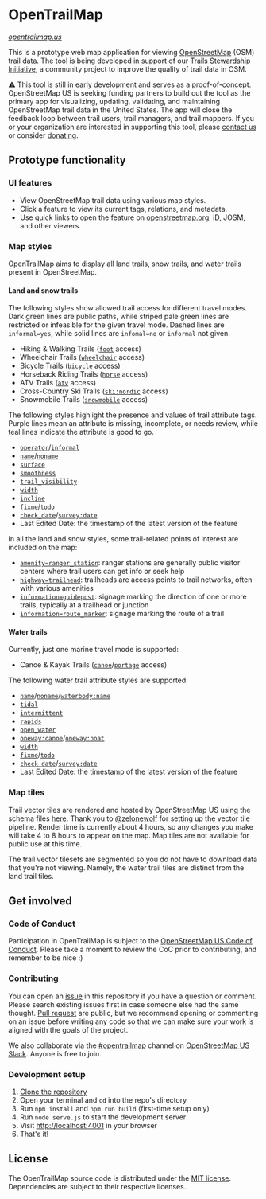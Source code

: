 # OpenTrailMap

_[opentrailmap.us](https://opentrailmap.us)_

This is a prototype web map application for viewing [OpenStreetMap](https://openstreetmap.org/about) (OSM) trail data. The tool is being developed in support of our [Trails Stewardship Initiative](https://openstreetmap.us/our-work/trails/), a community project to improve the quality of trail data in OSM. 

⚠️ This tool is still in early development and serves as a proof-of-concept. OpenStreetMap US is seeking funding partners to build out the tool as the primary app for visualizing, updating, validating, and maintaining OpenStreetMap trail data in the United States. The app will close the feedback loop between trail users, trail managers, and trail mappers. If you or your organization are interested in supporting this tool, please [contact us](https://openstreetmap.us/contact/) or consider [donating](https://openstreetmap.app.neoncrm.com/forms/trails-stewardship-initiative).

## Prototype functionality

### UI features

- View OpenStreetMap trail data using various map styles.
- Click a feature to view its current tags, relations, and metadata.
- Use quick links to open the feature on [openstreetmap.org](https://openstreetmap.org), iD, JOSM, and other viewers.

### Map styles

OpenTrailMap aims to display all land trails, snow trails, and water trails present in OpenStreetMap.

#### Land and snow trails

The following styles show allowed trail access for different travel modes. Dark green lines are public paths, while striped pale green lines are restricted or infeasible for the given travel mode. Dashed lines are `informal=yes`, while solid lines are `infomal=no` or `informal` not given.

- Hiking & Walking Trails ([`foot`](https://wiki.openstreetmap.org/wiki/Key:foot) access)
- Wheelchair Trails ([`wheelchair`](https://wiki.openstreetmap.org/wiki/Key:wheelchair) access)
- Bicycle Trails ([`bicycle`](https://wiki.openstreetmap.org/wiki/Key:bicycle) access)
- Horseback Riding Trails ([`horse`](https://wiki.openstreetmap.org/wiki/Key:horse) access)
- ATV Trails ([`atv`](https://wiki.openstreetmap.org/wiki/Key:atv) access)
- Cross-Country Ski Trails ([`ski:nordic`](https://wiki.openstreetmap.org/wiki/Key:ski:nordic) access)
- Snowmobile Trails ([`snowmobile`](https://wiki.openstreetmap.org/wiki/Key:snowmobile) access)

The following styles highlight the presence and values of trail attribute tags. Purple lines mean an attribute is missing, incomplete, or needs review, while teal lines indicate the attribute is good to go.

- [`operator`](https://wiki.openstreetmap.org/wiki/Key:operator)/[`informal`](https://wiki.openstreetmap.org/wiki/Key:informal)
- [`name`](https://wiki.openstreetmap.org/wiki/Key:name)/[`noname`](https://wiki.openstreetmap.org/wiki/Key:noname)
- [`surface`](https://wiki.openstreetmap.org/wiki/Key:surface)
- [`smoothness`](https://wiki.openstreetmap.org/wiki/Key:smoothness)
- [`trail_visibility`](https://wiki.openstreetmap.org/wiki/Key:trail_visibility)
- [`width`](https://wiki.openstreetmap.org/wiki/Key:width)
- [`incline`](https://wiki.openstreetmap.org/wiki/Key:incline)
- [`fixme`](https://wiki.openstreetmap.org/wiki/Key:fixme)/[`todo`](https://wiki.openstreetmap.org/wiki/Key:todo)
- [`check_date`](https://wiki.openstreetmap.org/wiki/Key:check_date)/[`survey:date`](https://wiki.openstreetmap.org/wiki/Key:survey:date)
- Last Edited Date: the timestamp of the latest version of the feature

In all the land and snow styles, some trail-related points of interest are included on the map:

- [`amenity=ranger_station`](https://wiki.openstreetmap.org/wiki/Tag:amenity%3Dranger_station): ranger stations are generally public visitor centers where trail users can get info or seek help
- [`highway=trailhead`](https://wiki.openstreetmap.org/wiki/Tag:highway%3Dtrailhead): trailheads are access points to trail networks, often with various amenities
- [`information=guidepost`](https://wiki.openstreetmap.org/wiki/Tag:information%3Dguidepost): signage marking the direction of one or more trails, typically at a trailhead or junction
- [`information=route_marker`](https://wiki.openstreetmap.org/wiki/Tag:information%3Droute_marker): signage marking the route of a trail

#### Water trails

Currently, just one marine travel mode is supported:

- Canoe & Kayak Trails ([`canoe`](https://wiki.openstreetmap.org/wiki/Key:canoe)/[`portage`](https://wiki.openstreetmap.org/wiki/Key:portage) access)

The following water trail attribute styles are supported:

- [`name`](https://wiki.openstreetmap.org/wiki/Key:name)/[`noname`](https://wiki.openstreetmap.org/wiki/Key:noname)/[`waterbody:name`](https://wiki.openstreetmap.org/wiki/Key:waterbody:name)
- [`tidal`](https://wiki.openstreetmap.org/wiki/Key:tidal)
- [`intermittent`](https://wiki.openstreetmap.org/wiki/Key:intermittent)
- [`rapids`](https://wiki.openstreetmap.org/wiki/Key:rapids)
- [`open_water`](https://wiki.openstreetmap.org/wiki/Key:open_water)
- [`oneway:canoe`](https://wiki.openstreetmap.org/wiki/Key:oneway:canoe)/[`oneway:boat`](https://wiki.openstreetmap.org/wiki/Key:oneway:boat)
- [`width`](https://wiki.openstreetmap.org/wiki/Key:width)
- [`fixme`](https://wiki.openstreetmap.org/wiki/Key:fixme)/[`todo`](https://wiki.openstreetmap.org/wiki/Key:todo)
- [`check_date`](https://wiki.openstreetmap.org/wiki/Key:check_date)/[`survey:date`](https://wiki.openstreetmap.org/wiki/Key:survey:date)
- Last Edited Date: the timestamp of the latest version of the feature

### Map tiles
Trail vector tiles are rendered and hosted by OpenStreetMap US using the schema files [here](https://github.com/osmus/tileservice/blob/main/renderer/layers). Thank you to [@zelonewolf](https://github.com/zelonewolf) for setting up the vector tile pipeline. Render time is currently about 4 hours, so any changes you make will take 4 to 8 hours to appear on the map. Map tiles are not available for public use at this time.

The trail vector tilesets are segmented so you do not have to download data that you're not viewing. Namely, the water trail tiles are distinct from the land trail tiles.

## Get involved

### Code of Conduct
Participation in OpenTrailMap is subject to the [OpenStreetMap US Code of Conduct](https://wiki.openstreetmap.org/wiki/Foundation/Local_Chapters/United_States/Code_of_Conduct_Committee/OSM_US_Code_of_Conduct). Please take a moment to review the CoC prior to contributing, and remember to be nice :)

### Contributing

You can open an [issue](https://github.com/osmus/OpenTrailMap/issues) in this repository if you have a question or comment. Please search existing issues first in case someone else had the same thought. [Pull request](https://github.com/osmus/OpenTrailMap/pulls) are public, but we recommend opening or commenting on an issue before writing any code so that we can make sure your work is aligned with the goals of the project.

We also collaborate via the [#opentrailmap](https://osmus.slack.com/archives/opentrailmap) channel on [OpenStreetMap US Slack](https://openstreetmap.us/slack). Anyone is free to join.

### Development setup
1. [Clone the repository](https://docs.github.com/en/repositories/creating-and-managing-repositories/cloning-a-repository)
2. Open your terminal and `cd` into the repo's directory
3. Run `npm install` and `npm run build` (first-time setup only)
4. Run `node serve.js` to start the development server
5. Visit [http://localhost:4001](http://localhost:4001) in your browser
6. That's it!

## License

The OpenTrailMap source code is distributed under the [MIT license](https://github.com/osmus/OpenTrailMap/blob/main/LICENSE). Dependencies are subject to their respective licenses.
